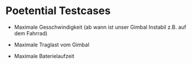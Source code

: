 # Poetential Testcases

- Maximale Gesschwindigkeit (ab wann ist unser Gimbal Instabil z.B. auf dem Fahrrad)

- Maximale Traglast vom Gimbal

- Maximale Baterielaufzeit
  

